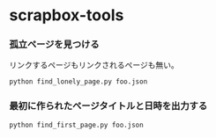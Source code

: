 # scrapbox-tools

### 孤立ページを見つける
リンクするページもリンクされるページも無い。

```sh
python find_lonely_page.py foo.json
```

### 最初に作られたページタイトルと日時を出力する

```sh
python find_first_page.py foo.json
```

